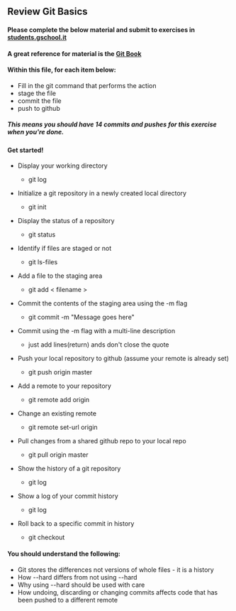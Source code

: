 ## Review Git Basics

#### Please complete the below material and submit to exercises in [students.gschool.it](https://students.gschool.it/)

#### A great reference for material is the [Git Book](http://git-scm.com/book/en/v2/Git-Basics-Getting-a-Git-Repository)

#### Within this file, for each item below:

* Fill in the git command that performs the action
* stage the file
* commit the file
* push to github

##### This means you should have 14 commits and pushes for this exercise when you're done.

#### Get started!

* Display your working directory
  * git log

* Initialize a git repository in a newly created local directory
  * git init

* Display the status of a repository
  * git status

* Identify if files are staged or not
  * git ls-files

* Add a file to the staging area
  * git add < filename >

* Commit the contents of the staging area using the -m flag
  * git commit -m "Message goes here"

* Commit using the -m flag with a multi-line description
  * just add lines(return) ands don't close the quote

* Push your local repository to github (assume your remote is already set)
  * git push origin master

* Add a remote to your repository
  * git remote add origin <SSH>

* Change an existing remote
  * git remote set-url origin <SSH>

* Pull changes from a shared github repo to your local repo
  * git pull origin master

* Show the history of a git repository
  * git log

* Show a log of your commit history
  * git log

* Roll back to a specific commit in history
  * git checkout <SHA>

#### You should understand the following:

* Git stores the differences not versions of whole files - it is a history
* How --hard differs from not using --hard
* Why using --hard should be used with care
* How undoing, discarding or changing commits affects code that has been pushed
to a different remote
